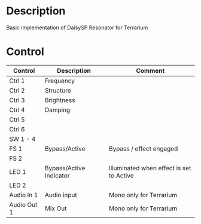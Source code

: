 # Description
Basic implementation of DaisySP Resonator for Terrarium

# Control

| Control | Description | Comment |
| --- | --- | --- |
| Ctrl 1 | Frequency |  |
| Ctrl 2 | Structure |   |
| Ctrl 3 | Brightness | |
| Ctrl 4 | Damping |  |
| Ctrl 5 |  |  |
| Ctrl 6 |  |  |
| SW 1 - 4 |  | |
| FS 1 | Bypass/Active | Bypass / effect engaged |
| FS 2 |  |  |
| LED 1 | Bypass/Active Indicator |Illuminated when effect is set to Active |
| LED 2 |  |  |
| Audio In 1 | Audio input | Mono only for Terrarium |
| Audio Out 1 | Mix Out | Mono only for Terrarium |
